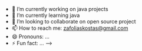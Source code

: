 - 🔭 I’m currently working on java projects
- 🌱 I’m currently learning java
- 👯 I’m looking to collaborate on open source project
- 📫 How to reach me: zafoliaskostas@gmail.com
- 😄 Pronouns: ...
- ⚡ Fun fact: ...
-->
